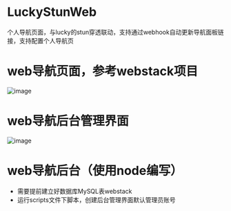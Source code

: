 # LuckyStunWeb
个人导航页面，与lucky的stun穿透联动，支持通过webhook自动更新导航面板链接，支持配置个人导航页

# web导航页面，参考webstack项目
![image](https://github.com/user-attachments/assets/7a63a434-2345-4b38-819f-8542b655f8ee)

# web导航后台管理界面
![image](https://github.com/user-attachments/assets/1ec207f5-ee63-43de-9bce-040a3e93312b)

# web导航后台（使用node编写）
- 需要提前建立好数据库MySQL表webstack
- 运行scripts文件下脚本，创建后台管理界面默认管理员账号

